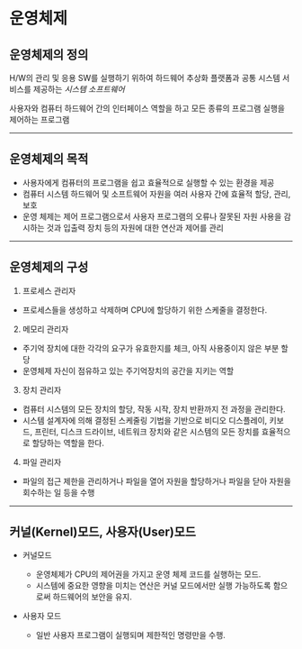 # 운영체제

## 운영체제의 정의
H/W의 관리 및 응용 SW를 실행하기 위하여 하드웨어 추상화 플랫폼과 공통 시스템 서비스를 제공하는 *시스템 소프트웨어*

사용자와 컴퓨터 하드웨어 간의 인터페이스 역할을 하고 모든 종류의 프로그램 실행을 제어하는 프로그램

***

## 운영체제의 목적
- 사용자에게 컴퓨터의 프로그램을 쉽고 효율적으로 실행할 수 있는 환경을 제공
- 컴퓨터 시스템 하드웨어 및 소프트웨어 자원을 여러 사용자 간에 효율적 할당, 관리, 보호
- 운영 체제는 제어 프로그램으로서 사용자 프로그램의 오류나 잘못된 자원 사용을 감시하는 것과 입출력 장치 등의 자원에 대한 연산과 제어를 관리

***

## 운영체제의 구성

1. 프로세스 관리자
- 프로세스들을 생성하고 삭제하며 CPU에 할당하기 위한 스케줄을 결정한다.

2. 메모리 관리자
- 주기억 장치에 대한 각각의 요구가 유효한지를 체크, 아직 사용중이지 않은 부분 할당
- 운영체제 자신이 점유하고 있는 주기억장치의 공간을 지키는 역할

3. 장치 관리자
- 컴퓨터 시스템의 모든 장치의 할당, 작동 시작, 장치 반환까지 전 과정을 관리한다.
- 시스템 설계자에 의해 결정된 스케줄링 기법을 기반으로 비디오 디스플레이, 키보드, 프린터, 디스크 드라이브, 네트워크 장치와 같은 시스템의 모든 장치를 효율적으로 할당하는 역할을 한다.

4. 파일 관리자
- 파일의 접근 제한을 관리하거나 파일을 열어 자원을 할당하거나 파일을 닫아 자원을 회수하는 일 등을 수행

***

## 커널(Kernel)모드, 사용자(User)모드

- 커널모드
  - 운영체제가 CPU의 제어권을 가지고 운영 체제 코드를 실행하는 모드.
  - 시스템에 중요한 영향을 미치는 연산은 커널 모드에서만 실행 가능하도록 함으로써 하드웨어의 보안을 유지.

- 사용자 모드
  - 일반 사용자 프로그램이 실행되며 제한적인 명령만을 수행.


